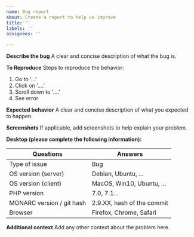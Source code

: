 ```yaml
---
name: Bug report
about: Create a report to help us improve
title: ''
labels: ''
assignees: ''

---
```


**Describe the bug**
A clear and concise description of what the bug is.

**To Reproduce**
Steps to reproduce the behavior:
1. Go to '...'
2. Click on '....'
3. Scroll down to '....'
4. See error

**Expected behavior**
A clear and concise description of what you expected to happen.

**Screenshots**
If applicable, add screenshots to help explain your problem.

**Desktop (please complete the following information):**

| Questions                                | Answers
|-----------------------------------------|--------------------
| Type of issue                           | Bug
| OS version (server)                 | Debian, Ubuntu, ...
| OS version (client)                   | MacOS, Win10, Ubuntu, ...
| PHP version                             | 7.0, 7.1...
| MONARC version / git hash     | 2.9.XX, hash of the commit
| Browser                                    | Firefox, Chrome, Safari

**Additional context**
Add any other context about the problem here.
